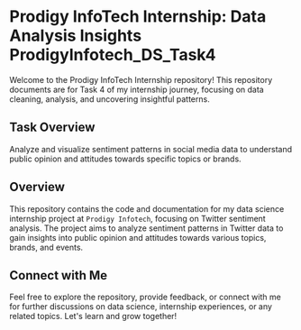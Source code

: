 
# Prodigy InfoTech Internship: Data Analysis Insights ProdigyInfotech_DS_Task4

Welcome to the Prodigy InfoTech Internship repository! This repository documents are for Task 4 of my internship journey, focusing on data cleaning, analysis, and uncovering insightful patterns.

## Task Overview
Analyze and visualize sentiment patterns in social media data to understand public opinion and attitudes towards specific topics or brands.

## Overview

This repository contains the code and documentation for my data science internship project at `Prodigy Infotech`, focusing on Twitter sentiment analysis. The project aims to analyze sentiment patterns in Twitter data to gain insights into public opinion and attitudes towards various topics, brands, and events.

## Connect with Me
Feel free to explore the repository, provide feedback, or connect with me for further discussions on data science, internship experiences, or any related topics. Let's learn and grow together!
